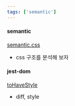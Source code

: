 ```yaml
---
tags: ['semantic']
---
```


#### semantic

[semantic.css](https://cdn.jsdelivr.net/npm/semantic-ui/dist/semantic.css)

-   css 구조를 분석해 보자

#### jest-dom

[toHaveStyle](https://github.com/testing-library/jest-dom/blob/2da8c71eef4bdfaf7787710a29cbc7956d8529d9/src/to-have-style.js)

-   diff, style
